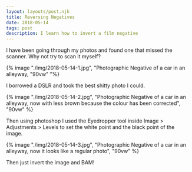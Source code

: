 ```yaml
---
layout: layouts/post.njk
title: Reversing Negatives
date: 2018-05-14
tags: post
description: I learn how to invert a film negative
---
```


I have been going through my photos and found one that missed the scanner. Why not try to scan it myself?

{% image "./img/2018-05-14-1.jpg", "Photographic Negative of a car in an alleyway, "90vw" "%}

I borrowed a DSLR and took the best shitty photo I could.

{% image "./img/2018-05-14-2.jpg", "Photographic Negative of a car in an alleyway, now with less brown because the colour has been corrected", "90vw" %}

Then using photoshop I used the Eyedropper tool inside Image > Adjustments > Levels to set the white point and the black point of the image.

{% image "./img/2018-05-14-3.jpg", "Photographic Negative of a car in an alleyway, now it looks like a regular photo", "90vw" %}

Then just invert the image and BAM!